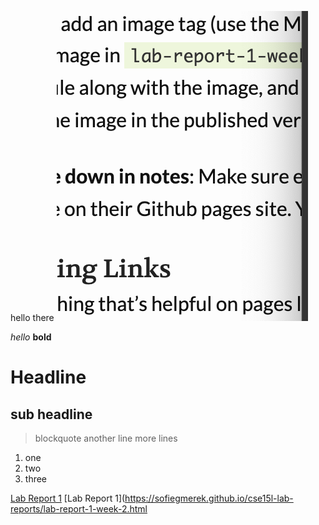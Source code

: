 hello there
![Image](/photos/screen.png)

*hello*
**bold**
# Headline
## sub headline

> blockquote 
> another line
> more lines

1. one
2. two 
3. three 

[Lab Report 1](lab-report-1-week-2.html)
[Lab Report 1](https://sofiegmerek.github.io/cse15l-lab-reports/lab-report-1-week-2.html